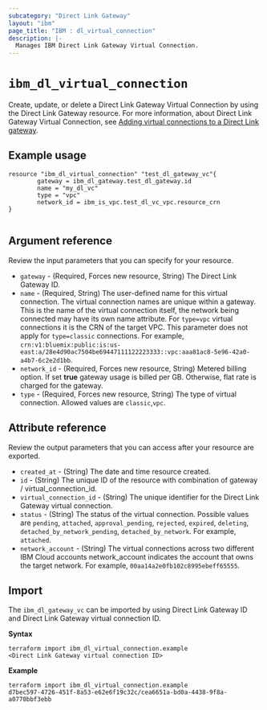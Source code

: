 ```yaml
---
subcategory: "Direct Link Gateway"
layout: "ibm"
page_title: "IBM : dl_virtual_connection"
description: |-
  Manages IBM Direct Link Gateway Virtual Connection.
---
```


# `ibm_dl_virtual_connection`

Create, update, or delete a Direct Link Gateway Virtual Connection by using the Direct Link Gateway resource. For more information, about Direct Link Gateway Virtual Connection, see [Adding virtual connections to a Direct Link gateway](https://cloud.ibm.com/docs/dl?topic=dl-add-virtual-connection).


## Example usage
```
resource "ibm_dl_virtual_connection" "test_dl_gateway_vc"{
		gateway = ibm_dl_gateway.test_dl_gateway.id
		name = "my_dl_vc"
		type = "vpc"
		network_id = ibm_is_vpc.test_dl_vc_vpc.resource_crn   
}  
		
```

## Argument reference
Review the input parameters that you can specify for your resource. 

- `gateway` - (Required, Forces new resource, String) The Direct Link Gateway ID. 
- `name` - (Required, String) The user-defined name for this virtual connection. The virtual connection names are unique within a gateway. This is the name of the virtual connection itself, the network being connected may have its own name attribute. For `type=vpc` virtual connections it is the CRN of the target VPC. This parameter does not apply for `type=classic` connections. For example, `crn:v1:bluemix:public:is:us-east:a/28e4d90ac7504be69447111122223333::vpc:aaa81ac8-5e96-42a0-a4b7-6c2e2d1bb`.
- `network_id` - (Required, Forces new resource, String) Metered billing option. If set **true** gateway usage is billed per GB. Otherwise, flat rate is charged for the gateway.
- `type` - (Required, Forces new resource, String) The type of virtual connection. Allowed values are `classic`,`vpc`.


## Attribute reference
Review the output parameters that you can access after your resource are exported. 

- `created_at` - (String) The date and time resource created.
- `id` - (String) The unique ID of the resource with combination of gateway / virtual_connection_id.
- `virtual_connection_id` - (String) The unique identifier for the Direct Link Gateway virtual connection.
- `status` - (String) The status of the virtual connection. Possible values are `pending`, `attached`, `approval_pending`, `rejected`, `expired`, `deleting`, `detached_by_network_pending`, `detached_by_network`. For example, `attached`.
- `network_account` - (String) The virtual connections across two different IBM Cloud accounts network_account indicates the account that owns the target network. For example, `00aa14a2e0fb102c8995ebeff65555`.

## Import
The `ibm_dl_gateway_vc` can be imported by using Direct Link Gateway ID and Direct Link Gateway virtual connection ID.

**Syntax**

```
terraform import ibm_dl_virtual_connection.example 
<Direct Link Gateway virtual connection ID>
```

**Example**

```
terraform import ibm_dl_virtual_connection.example 
d7bec597-4726-451f-8a53-e62e6f19c32c/cea6651a-bd0a-4438-9f8a-a0770bbf3ebb
```

